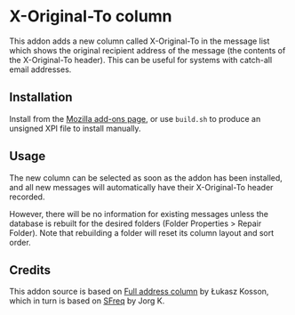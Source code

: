 # X-Original-To column
This addon adds a new column called X-Original-To in the message list which shows the original recipient address of the message (the contents of the X-Original-To header).
This can be useful for systems with catch-all email addresses.

## Installation
Install from the [Mozilla add-ons page](https://addons.thunderbird.net/en-US/thunderbird/addon/x-original-to-column/), or use `build.sh` to produce an unsigned XPI file to install manually.

## Usage
The new column can be selected as soon as the addon has been installed, and all new messages will automatically have their X-Original-To header recorded.

However, there will be no information for existing messages unless the database is rebuilt for the desired folders (Folder Properties > Repair Folder).
Note that rebuilding a folder will reset its column layout and sort order.

## Credits
This addon source is based on [Full address column](https://github.com/lkosson/full-address-column/) by Łukasz Kosson, which in turn is based on [SFreq](https://addons.thunderbird.net/en-us/thunderbird/addon/sender-frequency/) by Jorg K.

